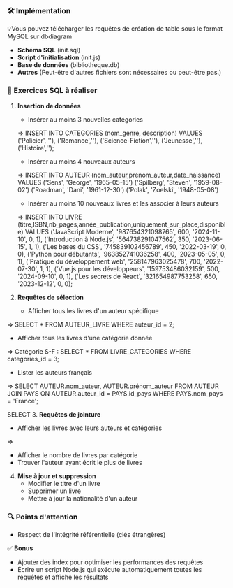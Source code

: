 ### 🛠️ Implémentation

💡Vous pouvez télécharger les requêtes de création de table sous le format MySQL sur dbdiagram

- **Schéma SQL** (init.sql)
- **Script d'initialisation** (init.js)
- **Base de données** (bibliotheque.db)
- **Autres** (Peut-être d'autres fichiers sont nécessaires ou peut-être pas.)

### 📝 Exercices SQL à réaliser

1. **Insertion de données**

   - Insérer au moins 3 nouvelles catégories

   =>
   INSERT INTO CATEGORIES (nom_genre, description)
   VALUES
   ('Policier', ''),
   ('Romance',''),
   ('Science-Fiction',''),
   ('Jeunesse',''),
   ('Histoire','');

   - Insérer au moins 4 nouveaux auteurs

   =>
   INSERT INTO AUTEUR (nom_auteur,prénom_auteur,date_naissance)
   VALUES
   ('Sens', 'George', '1965-05-15')
   ('Spilberg', 'Steven', '1959-08-02')
   ('Roadman', 'Dani', '1961-12-30')
   ('Polak', 'Zoelski', '1948-05-08')

   - Insérer au moins 10 nouveaux livres et les associer à leurs auteurs

   =>
   INSERT INTO LIVRE (titre,ISBN,nb_pages,année_publication,uniquement_sur_place,disponible)
   VALUES
   ('JavaScript Moderne', '987654321098765', 600, '2024-11-10', 0, 1),
   ('Introduction à Node.js', '564738291047562', 350, '2023-06-15', 1, 1),
   ('Les bases du CSS', '745839102456789', 450, '2022-03-19', 0, 0),
   ('Python pour débutants', '963852741036258', 400, '2023-05-05', 0, 1),
   ('Pratique du développement web', '258147963025478', 700, '2022-07-30', 1, 1),
   ('Vue.js pour les développeurs', '159753486032159', 500, '2024-09-10', 0, 1),
   ('Les secrets de React', '321654987753258', 650, '2023-12-12', 0, 0);

2. **Requêtes de sélection**
   - Afficher tous les livres d'un auteur spécifique

=> SELECT \* FROM AUTEUR_LIVRE WHERE auteur_id = 2;

- Afficher tous les livres d'une catégorie donnée

=> Catégorie S-F :
SELECT \* FROM LIVRE_CATEGORIES WHERE categories_id = 3;

- Lister les auteurs français

=>
SELECT AUTEUR.nom_auteur, AUTEUR.prénom_auteur FROM AUTEUR JOIN PAYS ON AUTEUR.auteur_id = PAYS.id_pays WHERE PAYS.nom_pays = 'France';

SELECT 3. **Requêtes de jointure**

- Afficher les livres avec leurs auteurs et catégories

=>

- Afficher le nombre de livres par catégorie
- Trouver l'auteur ayant écrit le plus de livres

4. **Mise à jour et suppression**
   - Modifier le titre d'un livre
   - Supprimer un livre
   - Mettre à jour la nationalité d'un auteur

### 🔍 Points d'attention

- Respect de l'intégrité référentielle (clés étrangères)

✅ **Bonus**

- Ajouter des index pour optimiser les performances des requêtes
- Écrire un script Node.js qui exécute automatiquement toutes les requêtes et affiche les résultats
